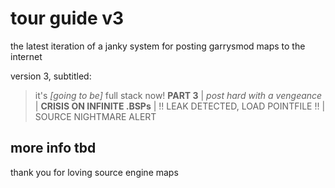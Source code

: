 # tour guide v3
the latest iteration of a janky system for posting garrysmod maps to the internet

version 3, subtitled:

>it's *[going to be]* full stack now! **PART 3** | *post hard with a vengeance* | **CRISIS ON INFINITE .BSPs** | !! LEAK DETECTED, LOAD POINTFILE !! | SOURCE NIGHTMARE ALERT


## more info tbd

thank you for loving source engine maps